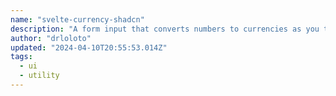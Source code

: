 ```yaml
---
name: "svelte-currency-shadcn"
description: "A form input that converts numbers to currencies as you type in localized formats - combined with shadcn-svelte"
author: "drloloto"
updated: "2024-04-10T20:55:53.014Z"
tags: 
  - ui
  - utility
---
```

